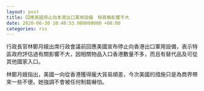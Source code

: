 ```yaml
---
layout: post
title: 回應美國停止向本港出口軍用設備　特首稱影響不大
date: 2020-06-30 10:48:53.000000000 +08:00
categories: rss
---
```


行政長官林鄭月娥出席行政會議前回應美國宣布停止向香港出口軍用設備，表示特區政府評估過有關影響不大，因相關物品入口香港數量不多，而且有替代品及可從其他國家入口。

林鄭月娥指出，美國一向從香港獲得龐大貿易順差，今次美國的措施只是為商界帶來一些不便。她強調不會被任何制裁嚇怕。
